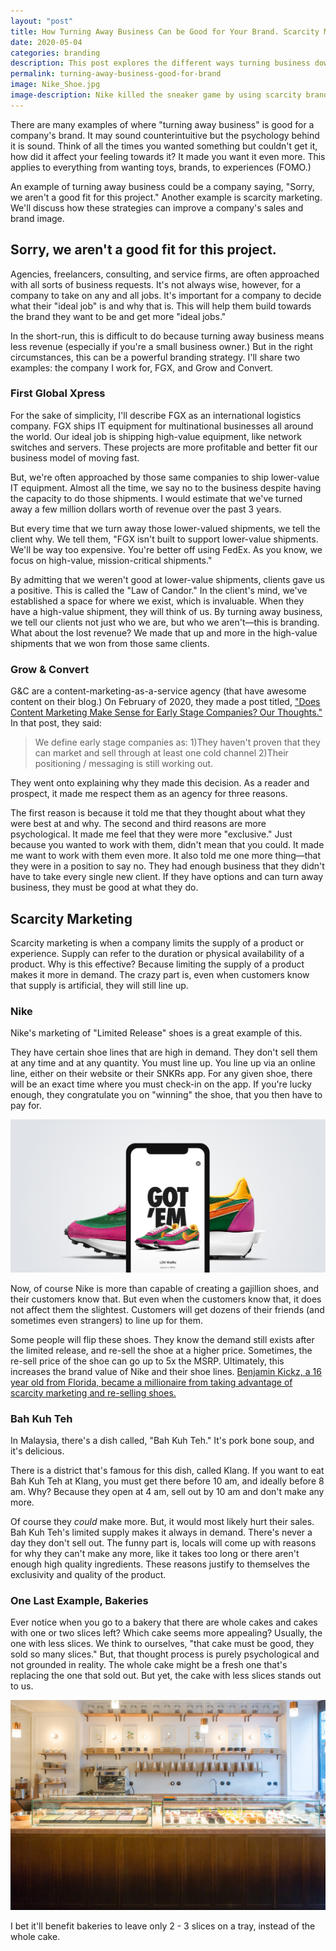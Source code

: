 ```yaml
---
layout: "post"
title: How Turning Away Business Can be Good for Your Brand. Scarcity Marketing & Better Brands.
date: 2020-05-04
categories: branding
description: This post explores the different ways turning business down can be beneficial to a brand. We'll discuss consulting and scarcity branding.
permalink: turning-away-business-good-for-brand
image: Nike_Shoe.jpg
image-description: Nike killed the sneaker game by using scarcity branding.
---
```


There are many examples of where "turning away business" is good for a company's brand. It may sound counterintuitive but the psychology behind it is sound. Think of all the times you wanted something but couldn't get it, how did it affect your feeling towards it? It made you want it even more. This applies to everything from wanting toys, brands, to experiences (FOMO.)

An example of turning away business could be a company saying, "Sorry, we aren't a good fit for this project." Another example is scarcity marketing. We'll discuss how these strategies can improve a company's sales and brand image.

## Sorry, we aren't a good fit for this project.

Agencies, freelancers, consulting, and service firms, are often approached with all sorts of business requests. It's not always wise, however, for a company to take on any and all jobs. It's important for a company to decide what their "ideal job" is and why that is. This will help them build towards the brand they want to be and get more "ideal jobs."

In the short-run, this is difficult to do because turning away business means less revenue (especially if you're a small business owner.) But in the right circumstances, this can be a powerful branding strategy. I'll share two examples: the company I work for, FGX, and Grow and Convert.

### First Global Xpress
For the sake of simplicity, I'll describe FGX as an international logistics company. FGX ships IT equipment for multinational businesses all around the world. Our ideal job is shipping high-value equipment, like network switches and servers. These projects are more profitable and better fit our business model of moving fast.

But, we're often approached by those same companies to ship lower-value IT equipment. Almost all the time, we say no to the business despite having the capacity to do those shipments. I would estimate that we've turned away a few million dollars worth of revenue over the past 3 years.

But every time that we turn away those lower-valued shipments, we tell the client why. We tell them, "FGX isn't built to support lower-value shipments. We'll be way too expensive. You're better off using FedEx. As you know, we focus on high-value, mission-critical shipments."

By admitting that we weren't good at lower-value shipments, clients gave us a positive. This is called the "Law of Candor." In the client's mind, we've established a space for where we exist, which is invaluable. When they have a high-value shipment, they will think of us. By turning away business, we tell our clients not just who we are, but who we aren't—this is branding. What about the lost revenue? We made that up and more in the high-value shipments that we won from those same clients.

### Grow & Convert
G&C are a content-marketing-as-a-service agency (that have awesome content on their blog.) On February of 2020, they made a post titled, ["Does Content Marketing Make Sense for Early Stage Companies? Our Thoughts."](https://growandconvert.com/content-marketing/does-content-marketing-make-sense-early-stage-companies/) In that post, they said:

>We define early stage companies as: 1)They haven't proven that they can market and sell through at least one cold channel 2)Their positioning / messaging is still working out.

They went onto explaining why they made this decision. As a reader and prospect, it made me respect them as an agency for three reasons.

The first reason is because it told me that they thought about what they were best at and why. The second and third reasons are more psychological. It made me feel that they were more "exclusive." Just because you wanted to work with them, didn't mean that you could. It made me want to work with them even more. It also told me one more thing—that they were in a position to say no. They had enough business that they didn't have to take every single new client. If they have options and can turn away business, they must be good at what they do.

## Scarcity Marketing
Scarcity marketing is when a company limits the supply of a product or experience. Supply can refer to the duration or physical availability of a product. Why is this effective? Because limiting the supply of a product makes it more in demand. The crazy part is, even when customers know that supply is artificial, they will still line up.

### Nike
Nike's marketing of "Limited Release" shoes is a great example of this.

They have certain shoe lines that are high in demand. They don't sell them at any time and at any quantity. You must line up. You line up via an online line, either on their website or their SNKRs app. For any given shoe, there will be an exact time where you must check-in on the app. If you're lucky enough, they congratulate you on "winning" the shoe, that you then have to pay for.

![SNKRS App](/assets/blogimages/SNKRS.png#center "SNKRS App")

Now, of course Nike is more than capable of creating a gajillion shoes, and their customers know that. But even when the customers know that, it does not affect them the slightest. Customers will get dozens of their friends (and sometimes even strangers) to line up for them.

Some people will flip these shoes. They know the demand still exists after the limited release, and re-sell the shoe at a higher price. Sometimes, the re-sell price of the shoe can go up to 5x the MSRP. Ultimately, this increases the brand value of Nike and their shoe lines. [Benjamin Kickz, a 16 year old from Florida, became a millionaire from taking advantage of scarcity marketing and re-selling shoes.](http://yonah.org/channel/sneakerdon-benjamin-kapelushnik/)

### Bah Kuh Teh
In Malaysia, there's a dish called, "Bah Kuh Teh." It's pork bone soup, and it's delicious.

There is a district that's famous for this dish, called Klang. If you want to eat Bah Kuh Teh at Klang, you must get there before 10 am, and ideally before 8 am. Why? Because they open at 4 am, sell out by 10 am and don't make any more.

Of course they *could* make more. But, it would most likely hurt their sales. Bah Kuh Teh's limited supply makes it always in demand. There's never a day they don't sell out. The funny part is, locals will come up with reasons for why they can't make any more, like it takes too long or there aren't enough high quality ingredients. These reasons justify to themselves the exclusivity and quality of the product.

### One Last Example, Bakeries

Ever notice when you go to a bakery that there are whole cakes and cakes with one or two slices left? Which cake seems more appealing? Usually, the one with less slices. We think to ourselves, "that cake must be good, they sold so many slices." But, that thought process is purely psychological and not grounded in reality. The whole cake might be a fresh one that's replacing the one that sold out. But yet, the cake with less slices stands out to us.

![ParisBakery](/assets/blogimages/ParisBakery.jpg#center "A Bakery in Paris")

I bet it'll benefit bakeries to leave only 2 - 3 slices on a tray, instead of the whole cake.
